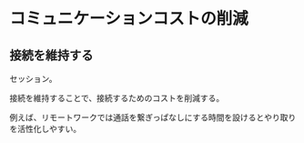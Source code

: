 # コミュニケーションコストの削減

## 接続を維持する

セッション。

接続を維持することで、接続するためのコストを削減する。

例えば、リモートワークでは通話を繋ぎっぱなしにする時間を設けるとやり取りを活性化しやすい。
